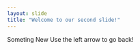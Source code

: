 ```yaml
---
layout: slide
title: "Welcome to our second slide!"
---
```

Someting New
Use the left arrow to go back!
